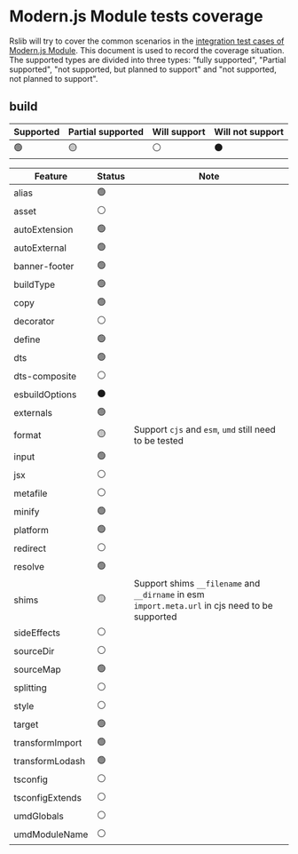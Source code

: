 # Modern.js Module tests coverage

Rslib will try to cover the common scenarios in the [integration test cases of Modern.js Module](https://github.com/web-infra-dev/modern.js/tree/main/tests/integration/module). This document is used to record the coverage situation. The supported types are divided into three types: "fully supported", "Partial supported", "not supported, but planned to support" and "not supported, not planned to support".

## build

| Supported | Partial supported | Will support | Will not support |
| --------- | ----------------- | ------------ | ---------------- |
| 🟢        | 🟡                | ⚪️           | ⚫️              |

| Feature         | Status | Note                                                                                                 |
| --------------- | ------ | ---------------------------------------------------------------------------------------------------- |
| alias           | 🟢     |                                                                                                      |
| asset           | ⚪️     |                                                                                                      |
| autoExtension   | 🟢     |                                                                                                      |
| autoExternal    | 🟢     |                                                                                                      |
| banner-footer   | 🟢     |                                                                                                      |
| buildType       | 🟢     |                                                                                                      |
| copy            | 🟢     |                                                                                                      |
| decorator       | ⚪️     |                                                                                                      |
| define          | 🟢     |                                                                                                      |
| dts             | 🟢     |                                                                                                      |
| dts-composite   | ⚪️     |                                                                                                      |
| esbuildOptions  | ⚫️    |                                                                                                      |
| externals       | 🟢     |                                                                                                      |
| format          | 🟡     | Support `cjs` and `esm`, `umd` still need to be tested                                               |
| input           | 🟢     |                                                                                                      |
| jsx             | ⚪️     |                                                                                                      |
| metafile        | ⚪️     |                                                                                                      |
| minify          | 🟢     |                                                                                                      |
| platform        | 🟢     |                                                                                                      |
| redirect        | ⚪️     |                                                                                                      |
| resolve         | 🟢     |                                                                                                      |
| shims           | 🟡     | Support shims `__filename` and `__dirname` in esm</br> `import.meta.url` in cjs need to be supported |
| sideEffects     | ⚪️     |                                                                                                      |
| sourceDir       | ⚪️     |                                                                                                      |
| sourceMap       | 🟢     |                                                                                                      |
| splitting       | ⚪️     |                                                                                                      |
| style           | ⚪️     |                                                                                                      |
| target          | 🟢     |                                                                                                      |
| transformImport | 🟢     |                                                                                                      |
| transformLodash | 🟢     |                                                                                                      |
| tsconfig        | ⚪️     |                                                                                                      |
| tsconfigExtends | ⚪️     |                                                                                                      |
| umdGlobals      | ⚪️     |                                                                                                      |
| umdModuleName   | ⚪️     |                                                                                                      |
